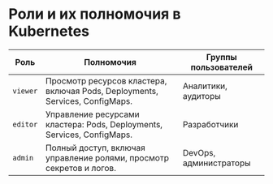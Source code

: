 # Роли и их полномочия в Kubernetes

| **Роль**       | **Полномочия**                                                                 | **Группы пользователей**            |
|-----------------|-------------------------------------------------------------------------------|--------------------------------------|
| `viewer`       | Просмотр ресурсов кластера, включая Pods, Deployments, Services, ConfigMaps.  | Аналитики, аудиторы                 |
| `editor`       | Управление ресурсами кластера: Pods, Deployments, Services, ConfigMaps.       | Разработчики                        |
| `admin`        | Полный доступ, включая управление ролями, просмотр секретов и логов.          | DevOps, администраторы              |
